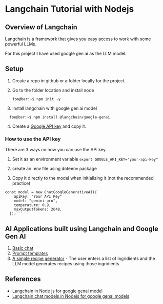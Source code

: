 # Langchain Tutorial with Nodejs

## Overview of Langchain

Langchain is a framework that gives you easy access to work with some powerful LLMs.

For this project I have used google gen ai as the LLM model.

## Setup

1. Create a repo in github or a folder locally for the project.
2. Go to the folder location and install node

   ```console
   foo@bar:~$ npm init -y
   ```

3. Install langchain with google gen ai model

```console
  foo@bar:~$ npm install @langchain/google-genai
```

4. Create a [Google API key](https://ai.google.dev/tutorials/setup) and copy it.

### How to use the API key

There are 3 ways on how you can use the API key.

1. Set it as an environment variable
   `export GOOGLE_API_KEY="your-api-key"`

2. create an .env file using doteenv package

3. Copy it directly to the model when initializing it (not the recommended practice)

````console
const model = new ChatGoogleGenerativeAI({
    apiKey: "Your API Key"
    model: "gemini-pro",
    temperature: 0.9,
    maxOutputTokens: 2048,
  });```
````

## AI Applications built using Langchain and Google Gen AI

1. [Basic chat]()
2. [Prompt templates]()
3. [A simple recipe generator]() - The user enters a list of ingridients and the LLM model generates recipes using those ingridients.

## References

- [Langchain in Node js for google genai model](https://js.langchain.com/v0.2/docs/integrations/platforms/google/)
- [Langchain chat models in Nodejs for google genai models](https://js.langchain.com/v0.2/docs/integrations/chat/google_generativeai/)

